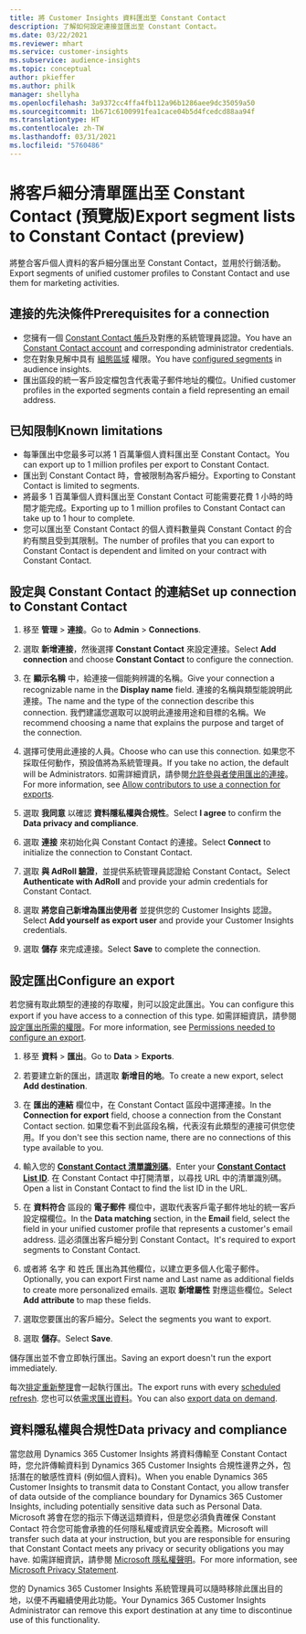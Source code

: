 ```yaml
---
title: 將 Customer Insights 資料匯出至 Constant Contact
description: 了解如何設定連接並匯出至 Constant Contact。
ms.date: 03/22/2021
ms.reviewer: mhart
ms.service: customer-insights
ms.subservice: audience-insights
ms.topic: conceptual
author: pkieffer
ms.author: philk
manager: shellyha
ms.openlocfilehash: 3a9372cc4ffa4fb112a96b1286aee9dc35059a50
ms.sourcegitcommit: 1b671c6100991fea1cace04b5d4fcedcd88aa94f
ms.translationtype: HT
ms.contentlocale: zh-TW
ms.lasthandoff: 03/31/2021
ms.locfileid: "5760486"
---
```

# <a name="export-segment-lists-to-constant-contact-preview"></a><span data-ttu-id="04e31-103">將客戶細分清單匯出至 Constant Contact (預覽版)</span><span class="sxs-lookup"><span data-stu-id="04e31-103">Export segment lists to Constant Contact (preview)</span></span>

<span data-ttu-id="04e31-104">將整合客戶個人資料的客戶細分匯出至 Constant Contact，並用於行銷活動。</span><span class="sxs-lookup"><span data-stu-id="04e31-104">Export segments of unified customer profiles to Constant Contact and use them for marketing activities.</span></span> 

## <a name="prerequisites-for-a-connection"></a><span data-ttu-id="04e31-105">連接的先決條件</span><span class="sxs-lookup"><span data-stu-id="04e31-105">Prerequisites for a connection</span></span>

-   <span data-ttu-id="04e31-106">您擁有一個 [Constant Contact 帳戶](https://www.constantcontact.com/account-home)及對應的系統管理員認證。</span><span class="sxs-lookup"><span data-stu-id="04e31-106">You have an [Constant Contact account](https://www.constantcontact.com/account-home) and corresponding administrator credentials.</span></span>
-   <span data-ttu-id="04e31-107">您在對象見解中具有 [組態區域](segments.md) 權限。</span><span class="sxs-lookup"><span data-stu-id="04e31-107">You have [configured segments](segments.md) in audience insights.</span></span>
-   <span data-ttu-id="04e31-108">匯出區段的統一客戶設定檔包含代表電子郵件地址的欄位。</span><span class="sxs-lookup"><span data-stu-id="04e31-108">Unified customer profiles in the exported segments contain a field representing an email address.</span></span>

## <a name="known-limitations"></a><span data-ttu-id="04e31-109">已知限制</span><span class="sxs-lookup"><span data-stu-id="04e31-109">Known limitations</span></span>

- <span data-ttu-id="04e31-110">每筆匯出中您最多可以將 1 百萬筆個人資料匯出至 Constant Contact。</span><span class="sxs-lookup"><span data-stu-id="04e31-110">You can export up to 1 million profiles per export to Constant Contact.</span></span>
- <span data-ttu-id="04e31-111">匯出到 Constant Contact 時，會被限制為客戶細分。</span><span class="sxs-lookup"><span data-stu-id="04e31-111">Exporting to Constant Contact is limited to segments.</span></span>
- <span data-ttu-id="04e31-112">將最多 1 百萬筆個人資料匯出至 Constant Contact 可能需要花費 1 小時的時間才能完成。</span><span class="sxs-lookup"><span data-stu-id="04e31-112">Exporting up to 1 million profiles to Constant Contact can take up to 1 hour to complete.</span></span> 
- <span data-ttu-id="04e31-113">您可以匯出至 Constant Contact 的個人資料數量與 Constant Contact 的合約有關且受到其限制。</span><span class="sxs-lookup"><span data-stu-id="04e31-113">The number of profiles that you can export to Constant Contact is dependent and limited on your contract with Constant Contact.</span></span>

## <a name="set-up-connection-to-constant-contact"></a><span data-ttu-id="04e31-114">設定與 Constant Contact 的連結</span><span class="sxs-lookup"><span data-stu-id="04e31-114">Set up connection to Constant Contact</span></span>

1. <span data-ttu-id="04e31-115">移至 **管理** > **連接**。</span><span class="sxs-lookup"><span data-stu-id="04e31-115">Go to **Admin** > **Connections**.</span></span>

1. <span data-ttu-id="04e31-116">選取 **新增連接**，然後選擇 **Constant Contact** 來設定連接。</span><span class="sxs-lookup"><span data-stu-id="04e31-116">Select **Add connection** and choose **Constant Contact** to configure the connection.</span></span>

1. <span data-ttu-id="04e31-117">在 **顯示名稱** 中，給連接一個能夠辨識的名稱。</span><span class="sxs-lookup"><span data-stu-id="04e31-117">Give your connection a recognizable name in the **Display name** field.</span></span> <span data-ttu-id="04e31-118">連接的名稱與類型能說明此連接。</span><span class="sxs-lookup"><span data-stu-id="04e31-118">The name and the type of the connection describe this connection.</span></span> <span data-ttu-id="04e31-119">我們建議您選取可以說明此連接用途和目標的名稱。</span><span class="sxs-lookup"><span data-stu-id="04e31-119">We recommend choosing a name that explains the purpose and target of the connection.</span></span>

1. <span data-ttu-id="04e31-120">選擇可使用此連接的人員。</span><span class="sxs-lookup"><span data-stu-id="04e31-120">Choose who can use this connection.</span></span> <span data-ttu-id="04e31-121">如果您不採取任何動作，預設值將為系統管理員。</span><span class="sxs-lookup"><span data-stu-id="04e31-121">If you take no action, the default will be Administrators.</span></span> <span data-ttu-id="04e31-122">如需詳細資訊，請參閱[允許參與者使用匯出的連接](connections.md#allow-contributors-to-use-a-connection-for-exports)。</span><span class="sxs-lookup"><span data-stu-id="04e31-122">For more information, see [Allow contributors to use a connection for exports](connections.md#allow-contributors-to-use-a-connection-for-exports).</span></span>

1. <span data-ttu-id="04e31-123">選取 **我同意** 以確認 **資料隱私權與合規性**。</span><span class="sxs-lookup"><span data-stu-id="04e31-123">Select **I agree** to confirm the **Data privacy and compliance**.</span></span>

1. <span data-ttu-id="04e31-124">選取 **連接** 來初始化與 Constant Contact 的連接。</span><span class="sxs-lookup"><span data-stu-id="04e31-124">Select **Connect** to initialize the connection to Constant Contact.</span></span>

1. <span data-ttu-id="04e31-125">選取 **與 AdRoll 驗證**，並提供系統管理員認證給 Constant Contact。</span><span class="sxs-lookup"><span data-stu-id="04e31-125">Select **Authenticate with AdRoll** and provide your admin credentials for Constant Contact.</span></span> 

1. <span data-ttu-id="04e31-126">選取 **將您自己新增為匯出使用者** 並提供您的 Customer Insights 認證。</span><span class="sxs-lookup"><span data-stu-id="04e31-126">Select **Add yourself as export user** and provide your Customer Insights credentials.</span></span>

1. <span data-ttu-id="04e31-127">選取 **儲存** 來完成連接。</span><span class="sxs-lookup"><span data-stu-id="04e31-127">Select **Save** to complete the connection.</span></span>

## <a name="configure-an-export"></a><span data-ttu-id="04e31-128">設定匯出</span><span class="sxs-lookup"><span data-stu-id="04e31-128">Configure an export</span></span>

<span data-ttu-id="04e31-129">若您擁有取此類型的連接的存取權，則可以設定此匯出。</span><span class="sxs-lookup"><span data-stu-id="04e31-129">You can configure this export if you have access to a connection of this type.</span></span> <span data-ttu-id="04e31-130">如需詳細資訊，請參閱[設定匯出所需的權限](export-destinations.md#set-up-a-new-export)。</span><span class="sxs-lookup"><span data-stu-id="04e31-130">For more information, see [Permissions needed to configure an export](export-destinations.md#set-up-a-new-export).</span></span>

1. <span data-ttu-id="04e31-131">移至 **資料** > **匯出**。</span><span class="sxs-lookup"><span data-stu-id="04e31-131">Go to **Data** > **Exports**.</span></span>

1. <span data-ttu-id="04e31-132">若要建立新的匯出，請選取 **新增目的地**。</span><span class="sxs-lookup"><span data-stu-id="04e31-132">To create a new export, select **Add destination**.</span></span>

1. <span data-ttu-id="04e31-133">在 **匯出的連結** 欄位中，在 Constant Contact 區段中選擇連接。</span><span class="sxs-lookup"><span data-stu-id="04e31-133">In the **Connection for export** field, choose a connection from the Constant Contact section.</span></span> <span data-ttu-id="04e31-134">如果您看不到此區段名稱，代表沒有此類型的連接可供您使用。</span><span class="sxs-lookup"><span data-stu-id="04e31-134">If you don't see this section name, there are no connections of this type available to you.</span></span>

1. <span data-ttu-id="04e31-135">輸入您的 [**Constant Contact 清單識別碼**](https://app.constantcontact.com/pages/contacts/ui#lists)。</span><span class="sxs-lookup"><span data-stu-id="04e31-135">Enter your [**Constant Contact List ID**](https://app.constantcontact.com/pages/contacts/ui#lists).</span></span> <span data-ttu-id="04e31-136">在 Constant Contact 中打開清單，以尋找 URL 中的清單識別碼。</span><span class="sxs-lookup"><span data-stu-id="04e31-136">Open a list in Constant Contact to find the list ID in the URL.</span></span>

1. <span data-ttu-id="04e31-137">在 **資料符合** 區段的 **電子郵件** 欄位中，選取代表客戶電子郵件地址的統一客戶設定檔欄位。</span><span class="sxs-lookup"><span data-stu-id="04e31-137">In the **Data matching** section, in the **Email** field, select the field in your unified customer profile that represents a customer's email address.</span></span> <span data-ttu-id="04e31-138">這必須匯出客戶細分到 Constant Contact。</span><span class="sxs-lookup"><span data-stu-id="04e31-138">It's required to export segments to Constant Contact.</span></span>

1. <span data-ttu-id="04e31-139">或者將 名字 和 姓氏 匯出為其他欄位，以建立更多個人化電子郵件。</span><span class="sxs-lookup"><span data-stu-id="04e31-139">Optionally, you can export First name and Last name as additional fields to create more personalized emails.</span></span> <span data-ttu-id="04e31-140">選取 **新增屬性** 對應這些欄位。</span><span class="sxs-lookup"><span data-stu-id="04e31-140">Select **Add attribute** to map these fields.</span></span>

1. <span data-ttu-id="04e31-141">選取您要匯出的客戶細分。</span><span class="sxs-lookup"><span data-stu-id="04e31-141">Select the segments you want to export.</span></span>

1. <span data-ttu-id="04e31-142">選取 **儲存**。</span><span class="sxs-lookup"><span data-stu-id="04e31-142">Select **Save**.</span></span>

<span data-ttu-id="04e31-143">儲存匯出並不會立即執行匯出。</span><span class="sxs-lookup"><span data-stu-id="04e31-143">Saving an export doesn't run the export immediately.</span></span>

<span data-ttu-id="04e31-144">每次[排定重新整理](system.md#schedule-tab)會一起執行匯出。</span><span class="sxs-lookup"><span data-stu-id="04e31-144">The export runs with every [scheduled refresh](system.md#schedule-tab).</span></span> <span data-ttu-id="04e31-145">您也可以依[需求匯出資料](export-destinations.md#run-exports-on-demand)。</span><span class="sxs-lookup"><span data-stu-id="04e31-145">You can also [export data on demand](export-destinations.md#run-exports-on-demand).</span></span> 


## <a name="data-privacy-and-compliance"></a><span data-ttu-id="04e31-146">資料隱私權與合規性</span><span class="sxs-lookup"><span data-stu-id="04e31-146">Data privacy and compliance</span></span>

<span data-ttu-id="04e31-147">當您啟用 Dynamics 365 Customer Insights 將資料傳輸至 Constant Contact 時，您允許傳輸資料到 Dynamics 365 Customer Insights 合規性邊界之外，包括潛在的敏感性資料 (例如個人資料)。</span><span class="sxs-lookup"><span data-stu-id="04e31-147">When you enable Dynamics 365 Customer Insights to transmit data to Constant Contact, you allow transfer of data outside of the compliance boundary for Dynamics 365 Customer Insights, including potentially sensitive data such as Personal Data.</span></span> <span data-ttu-id="04e31-148">Microsoft 將會在您的指示下傳送這類資料，但是您必須負責確保 Constant Contact 符合您可能會承擔的任何隱私權或資訊安全義務。</span><span class="sxs-lookup"><span data-stu-id="04e31-148">Microsoft will transfer such data at your instruction, but you are responsible for ensuring that Constant Contact meets any privacy or security obligations you may have.</span></span> <span data-ttu-id="04e31-149">如需詳細資訊，請參閱 [Microsoft 隱私權聲明](https://go.microsoft.com/fwlink/?linkid=396732)。</span><span class="sxs-lookup"><span data-stu-id="04e31-149">For more information, see [Microsoft Privacy Statement](https://go.microsoft.com/fwlink/?linkid=396732).</span></span>

<span data-ttu-id="04e31-150">您的 Dynamics 365 Customer Insights 系統管理員可以隨時移除此匯出目的地，以便不再繼續使用此功能。</span><span class="sxs-lookup"><span data-stu-id="04e31-150">Your Dynamics 365 Customer Insights Administrator can remove this export destination at any time to discontinue use of this functionality.</span></span>
